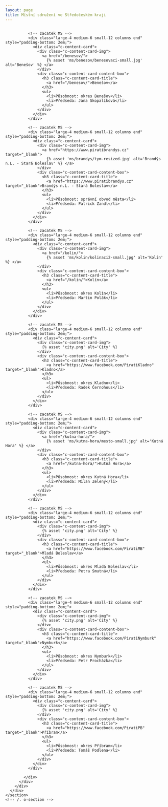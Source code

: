 ```yaml
---
layout: page
title: Místní sdružení ve Středočeském kraji
---
```


<div class="row">
  <div class="medium-12 large-12 columns">
    <section class="o-section o-section--noSpaceBottom">
      <div class="o-section-inner">
        <div class="c-BasicPage">
          <div class="vspace-nb-m">
            <div class="row vspace-nb-m">

              <!-- zacatek MS -->
              <div class="large-4 medium-6 small-12 columns end" style="padding-bottom: 2em;">
                <div class="c-content-card">
                  <div class="c-content-card-img">
                    <a href="/benesov/">
                      {% asset 'ms/benesov/benesovaci-small.jpg' alt='Benešov' %} </a>
                  </div>
                  <div class="c-content-card-content-box">
                    <h3 class="c-content-card-title">
                      <a href="/benesov/">Benešov</a>
                    </h3>
                    <ul>
                      <li>Působnost: okres Benešov</li>
                      <li>Předseda: Jana Skopalíková</li>
                    </ul>
                  </div>
                </div>
              </div>

              <!-- zacatek MS -->
              <div class="large-4 medium-6 small-12 columns end" style="padding-bottom: 2em;">
                <div class="c-content-card">
                  <div class="c-content-card-img">
                    <a href="https://www.piratibrandys.cz" target="_blank">
                      {% asset 'ms/brandys/tym-resized.jpg' alt='Brandýs n.L. - Stará Boleslav' %} </a>
                  </div>
                  <div class="c-content-card-content-box">
                    <h3 class="c-content-card-title">
                      <a href="https://www.piratibrandys.cz" target="_blank">Brandýs n.L. - Stará Boleslav</a>
                    </h3>
                    <ul>
                      <li>Působnost: správní obvod města</li>
                      <li>Předseda: Patrick Zandl</li>
                    </ul>
                  </div>
                </div>
              </div>

              <!-- zacatek MS -->
              <div class="large-4 medium-6 small-12 columns end" style="padding-bottom: 2em;">
                <div class="c-content-card">
                  <div class="c-content-card-img">
                    <a href="/kolin/">
                      {% asset 'ms/kolin/kolinaci2-small.jpg' alt='Kolín' %} </a>
                  </div>
                  <div class="c-content-card-content-box">
                    <h3 class="c-content-card-title">
                      <a href="/kolin/">Kolín</a>
                    </h3>
                    <ul>
                      <li>Působnost: okres Kolín</li>
                      <li>Předseda: Martin Polák</li>
                    </ul>
                  </div>
                </div>
              </div>

              <!-- zacatek MS -->
              <div class="large-4 medium-6 small-12 columns end" style="padding-bottom: 2em;">
                <div class="c-content-card">
                  <div class="c-content-card-img">
                    {% asset 'city.png' alt='City' %}
                  </div>
                  <div class="c-content-card-content-box">
                    <h3 class="c-content-card-title">
                      <a href="https://www.facebook.com/PiratiKladno" target="_blank">Kladno</a>
                    </h3>
                    <ul>
                      <li>Působnost: okres Kladno</li>
                      <li>Předseda: Radek Černohous</li>
                    </ul>
                  </div>
                </div>
              </div>

              <!-- zacatek MS -->
              <div class="large-4 medium-6 small-12 columns end" style="padding-bottom: 2em;">
                <div class="c-content-card">
                  <div class="c-content-card-img">
                    <a href="/kutna-hora/">
                      {% asset 'ms/kutna-hora/mesto-small.jpg' alt='Kutná Hora' %} </a>
                  </div>
                  <div class="c-content-card-content-box">
                    <h3 class="c-content-card-title">
                      <a href="/kutna-hora/">Kutná Hora</a>
                    </h3>
                    <ul>
                      <li>Působnost: okres Kutná Hora</li>
                      <li>Předseda: Milan Zelený</li>
                    </ul>
                  </div>
                </div>
              </div>

              <!-- zacatek MS -->
              <div class="large-4 medium-6 small-12 columns end" style="padding-bottom: 2em;">
                <div class="c-content-card">
                  <div class="c-content-card-img">
                    {% asset 'city.png' alt='City' %}
                  </div>
                  <div class="c-content-card-content-box">
                    <h3 class="c-content-card-title">
                      <a href="https://www.facebook.com/PiratiMB" target="_blank">Mladá Boleslav</a>
                    </h3>
                    <ul>
                      <li>Působnost: okres Mladá Boleslav</li>
                      <li>Předseda: Petra Smutná</li>
                    </ul>
                  </div>
                </div>
              </div>

              <!-- zacatek MS -->
              <div class="large-4 medium-6 small-12 columns end" style="padding-bottom: 2em;">
                <div class="c-content-card">
                  <div class="c-content-card-img">
                    {% asset 'city.png' alt='City' %}
                  </div>
                  <div class="c-content-card-content-box">
                    <h3 class="c-content-card-title">
                      <a href="https://www.facebook.com/PiratiNymburk" target="_blank">Nymburk</a>
                    </h3>
                    <ul>
                      <li>Působnost: okres Nymburk</li>
                      <li>Předseda: Petr Procházka</li>
                    </ul>
                  </div>
                </div>
              </div>

              <!-- zacatek MS -->
              <div class="large-4 medium-6 small-12 columns end" style="padding-bottom: 2em;">
                <div class="c-content-card">
                  <div class="c-content-card-img">
                    {% asset 'city.png' alt='City' %}
                  </div>
                  <div class="c-content-card-content-box">
                    <h3 class="c-content-card-title">
                      <a href="https://www.facebook.com/PiratiPB" target="_blank">Příbram</a>
                    </h3>
                    <ul>
                      <li>Působnost: okres Příbram</li>
                      <li>Předseda: Tomáš Podlena</li>
                    </ul>
                  </div>
                </div>
              </div>

            </div>
          </div>
        </div>
      </div>
    </section>
    <!-- /. o-section -->
  </div>
</div>

